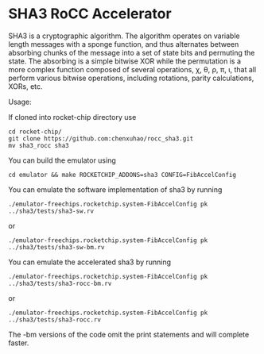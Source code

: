 SHA3 RoCC Accelerator
=============
SHA3 is a cryptographic algorithm. The algorithm operates on variable length messages with 
a sponge function, and thus alternates between absorbing chunks of the message into a set 
of state bits and permuting the state. The absorbing is a simple bitwise XOR while the 
permutation is a more complex function composed of several operations, χ, θ, ρ, π, ι, that 
all perform various bitwise operations, including rotations, parity calculations, XORs, etc.

Usage:

If cloned into rocket-chip directory use

    cd rocket-chip/
    git clone https://github.com:chenxuhao/rocc_sha3.git
    mv sha3_rocc sha3

You can build the emulator using

    cd emulator && make ROCKETCHIP_ADDONS=sha3 CONFIG=FibAccelConfig


You can emulate the software implementation of sha3 by running

    ./emulator-freechips.rocketchip.system-FibAccelConfig pk ../sha3/tests/sha3-sw.rv

or

    ./emulator-freechips.rocketchip.system-FibAccelConfig pk ../sha3/tests/sha3-sw-bm.rv

You can emulate the accelerated sha3 by running

    ./emulator-freechips.rocketchip.system-FibAccelConfig pk ../sha3/tests/sha3-rocc-bm.rv

or 

    ./emulator-freechips.rocketchip.system-FibAccelConfig pk ../sha3/tests/sha3-rocc.rv

The -bm versions of the code omit the print statements and will complete faster.
